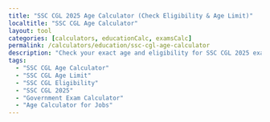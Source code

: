 ```yaml
---
title: "SSC CGL 2025 Age Calculator (Check Eligibility & Age Limit)"
localtitle: "SSC CGL Age Calculator"
layout: tool
categories: [calculators, educationCalc, examsCalc]
permalink: /calculators/education/ssc-cgl-age-calculator
description: "Check your exact age and eligibility for SSC CGL 2025 exam. Our calculator uses the official cutoff date (01-08-2025) and latest age relaxation rules for all posts."
tags:
  - "SSC CGL Age Calculator"
  - "SSC CGL Age Limit"
  - "SSC CGL Eligibility"
  - "SSC CGL 2025"
  - "Government Exam Calculator"
  - "Age Calculator for Jobs"
---
```


<link rel="stylesheet" href="https://cdnjs.cloudflare.com/ajax/libs/font-awesome/6.5.1/css/all.min.css">

<div class="ssc-ac1-wrapper">
    <style>
        /* --- THEME VARIABLES --- */
        :root {
            /* Light Mode (Default) */
            --ssc-bg: #f4f7fc;
            --ssc-surface: #ffffff;
            --ssc-primary: #0056b3;
            --ssc-secondary: #ff9933;
            --ssc-text-dark: #2c3e50;
            --ssc-text-light: #5a6a7a;
            --ssc-border: #dfe7f1;
            --ssc-success: #28a745;
            --ssc-danger: #dc3545;
            --ssc-danger-bg: #f8d7da;
            --ssc-shadow: 0 4px 15px rgba(0, 86, 179, 0.1);
            --ssc-input-bg: #ffffff;
            --ssc-notice-bg: #e6f0ff;
            --ssc-notice-border: #b3d1ff;
            --ssc-detail-item-bg: #fff;
            --ssc-detail-bg: #f9fafb;
        }

        .dark-mode {
            /* Dark Mode Overrides */
            --ssc-bg: #1a202c;
            --ssc-surface: #2d3748;
            --ssc-primary: #63b3ed;
            --ssc-secondary: #f6ad55;
            --ssc-text-dark: #f7fafc;
            --ssc-text-light: #a0aec0;
            --ssc-border: #4a5568;
            --ssc-success: #48bb78;
            --ssc-danger: #f56565;
            --ssc-danger-bg: #4a2121;
            --ssc-shadow: 0 4px 15px rgba(0, 0, 0, 0.2);
            --ssc-input-bg: #4a5568;
            --ssc-notice-bg: #2c3749;
            --ssc-notice-border: #3c4a60;
            --ssc-detail-item-bg: #2d3748;
            --ssc-detail-bg: #1a202c;
        }

        .ssc-ac1-wrapper {
            font-family: 'Poppins', sans-serif;
            background-color: var(--ssc-bg);
            color: var(--ssc-text-dark);
            line-height: 1.6;
            transition: background-color 0.3s ease, color 0.3s ease;
        }

        .ssc-ac1-container {
            max-width: 1280px;
            padding: 1rem 0.5rem;
            position: relative;
        }
        
        /* --- LAYOUT & STRUCTURE --- */
        .ssc-ac1-header { text-align: center; margin-bottom: 2.5rem; }
        .ssc-ac1-header h1 { font-size: 2.25rem; font-weight: 700; color: var(--ssc-primary); }
        .ssc-ac1-header p { font-size: 1.1rem; color: var(--ssc-text-light); }

        .ssc-ac1-main-layout { display: flex; flex-direction: column; gap: 2rem; }
        
        @media (min-width: 1024px) {
            .ssc-ac1-main-layout {
                display: grid;
                grid-template-columns: 1fr 320px;
                gap: 2rem;
                align-items: start;
            }
        }
        
        .ssc-ac1-right-sidebar { display: flex; flex-direction: column; gap: 2rem; }
        @media (min-width: 1024px) {
            .ssc-ac1-right-sidebar { position: sticky; top: 2rem; }
        }
        
        .ssc-ac1-sidebar-card {
            background-color: var(--ssc-surface);
            border-radius: 12px;
            padding: 1.5rem;
            border: 1px solid var(--ssc-border);
            transition: background-color 0.3s ease, border-color 0.3s ease;
        }

        /* --- SIDEBAR CONTENT --- */
        .ac2-ad-placeholder {
            min-height: 250px; display: flex; align-items: center; justify-content: center; flex-direction: column;
            border: 2px dashed var(--ssc-border); text-align: center; color: var(--ssc-text-light); border-radius: 8px;
        }
        .ac2-ad-placeholder i { margin-bottom: 1rem; font-size: 2rem; opacity: 0.5; }

        .ac2-related-tools h3 {
            font-size: 1.25rem; font-weight: 700; margin-bottom: 1.5rem; display: flex; align-items: center; gap: 0.75rem;
            background: linear-gradient(90deg, var(--ssc-secondary), var(--ssc-primary));
            -webkit-background-clip: text; -webkit-text-fill-color: transparent;
        }
        .ac2-related-tools ul { list-style: none; padding: 0; margin: 0; }
        .ac2-related-tools li a {
            display: flex; align-items: center; gap: 1rem; padding: 0.8rem 1rem; border-radius: 8px;
            text-decoration: none; color: var(--ssc-text-dark); transition: background-color 0.2s ease, color 0.2s ease;
        }
        .ac2-related-tools li a:hover {
            background-color: var(--ssc-notice-bg); color: var(--ssc-primary);
        }
        .ac2-related-tools li a i { font-size: 1rem; width: 20px; text-align: center; color: var(--ssc-primary); }

        /* --- CALCULATOR TOOL --- */
        .ssc-ac1-calculator-box {
            background-color: var(--ssc-surface); border-radius: 12px; box-shadow: var(--ssc-shadow);
            padding: 2rem; border: 1px solid var(--ssc-border); transition: all 0.3s ease;
        }
        .ssc-ac1-cutoff-notice {
            text-align: center; background-color: var(--ssc-notice-bg); color: var(--ssc-primary);
            padding: 1rem; border-radius: 8px; margin-bottom: 2rem; font-weight: 600;
            border: 1px solid var(--ssc-notice-border); transition: all 0.3s ease;
        }
        .ssc-ac1-inputs { display: grid; grid-template-columns: 1fr; gap: 1.5rem; }
        @media (min-width: 640px) { .ssc-ac1-inputs { grid-template-columns: 1fr 1fr; } }

        .ssc-ac1-input-group label { font-weight: 600; margin-bottom: 0.5rem; font-size: 0.95rem; }
        .ssc-ac1-input-group input, .ssc-ac1-input-group select {
            width: 100%; padding: 0.75rem; border: 1px solid var(--ssc-border); border-radius: 8px;
            font-family: inherit; font-size: 1rem; color: var(--ssc-text-dark);
            background-color: var(--ssc-input-bg); transition: all 0.3s ease;
        }
        .ssc-ac1-input-group input:focus, .ssc-ac1-input-group select:focus {
            outline: none; border-color: var(--ssc-primary); box-shadow: 0 0 0 3px rgba(0, 86, 179, 0.2);
        }
        
        .ssc-ac1-submit-btn {
            width: 100%; padding: 1rem; margin-top: 1.5rem; font-size: 1.1rem; font-weight: 700;
            color: #fff; background-image: linear-gradient(to right, var(--ssc-secondary), #ff7e00);
            border: none; border-radius: 8px; cursor: pointer; transition: transform 0.2s, box-shadow 0.2s;
        }
        .ssc-ac1-submit-btn:hover { transform: translateY(-2px); box-shadow: 0 6px 20px rgba(255, 153, 51, 0.4); }

        #ssc-error-box {
            display: none;
            margin-top: 1.5rem;
            padding: 1rem;
            color: var(--ssc-danger);
            background-color: var(--ssc-danger-bg);
            border-radius: 8px;
            font-weight: 500;
        }

        /* --- RESULTS --- */
        .ssc-ac1-results { margin-top: 2rem; border-top: 1px dashed var(--ssc-border); padding-top: 2rem; display: none; }
        .ssc-ac1-result-status {
            padding: 1.5rem; border-radius: 12px; text-align: center; font-size: 1.5rem;
            font-weight: 700; margin-bottom: 1.5rem; color: #fff;
        }
        .ssc-ac1-result-status.eligible { background-color: var(--ssc-success); }
        .ssc-ac1-result-status.not-eligible { background-color: var(--ssc-danger); }

        .ssc-ac1-result-details {
            display: grid; grid-template-columns: 1fr; gap: 1rem; background-color: var(--ssc-detail-bg);
            padding: 1.5rem; border-radius: 8px; transition: background-color 0.3s ease;
        }
        @media (min-width: 640px) { .ssc-ac1-result-details { grid-template-columns: 1fr 1fr; } }
        .ssc-ac1-detail-item {
            background-color: var(--ssc-detail-item-bg); padding: 1rem; border-radius: 6px;
            border: 1px solid var(--ssc-border); transition: all 0.3s ease;
        }
        .ssc-ac1-detail-item .label { display: block; font-size: 0.9rem; color: var(--ssc-text-light); margin-bottom: 0.25rem; }
        .ssc-ac1-detail-item .value { font-weight: 600; font-size: 1.1rem; color: var(--ssc-primary); }

        /* --- INFO CONTENT --- */
        .ssc-ac1-content {
            margin-top: 3rem;
            overflow-wrap: break-word;
        }
        .ssc-ac1-content h2, .ssc-ac1-content h3 { color: var(--ssc-primary); font-weight: 700; margin-top: 2rem; margin-bottom: 1rem; }
        .ssc-ac1-content ol, .ssc-ac1-content ul { padding-left: 20px; }
    </style>

    <div class="ssc-ac1-container">
        <div class="ssc-ac1-header">
            <h1>SSC CGL 2025 Age Calculator</h1>
            <p>Check your Age Limit and Eligibility for all posts</p>
        </div>

        <div class="ssc-ac1-main-layout">
            <main class="ssc-ac1-tool-wrapper">
                <div class="ssc-ac1-calculator-box">
                    <div class="ssc-ac1-cutoff-notice">
                        <i class="fas fa-calendar-check"></i> Your age will be calculated as on: <strong>August 1, 2025</strong>
                    </div>

                    <div class="ssc-ac1-inputs">
                        <div class="ssc-ac1-input-group">
                            <label for="ssc-dob">Your Date of Birth</label>
                            <input type="date" id="ssc-dob" required>
                        </div>
                        <div class="ssc-ac1-input-group">
                            <label for="ssc-category">Your Category</label>
                            <select id="ssc-category">
                                <option value="General/EWS">General / EWS</option>
                                <option value="OBC">OBC</option>
                                <option value="SC/ST">SC / ST</option>
                                <option value="PwD (General)">PwD (General)</option>
                                <option value="PwD (OBC)">PwD (OBC)</option>
                                <option value="PwD (SC/ST)">PwD (SC/ST)</option>
                                <option value="Ex-Servicemen">Ex-Servicemen</option>
                                <option value="J&K Domicile">J&K Domicile (1980-1989)</option>
                            </select>
                        </div>
                        <div class="ssc-ac1-input-group" style="grid-column: 1 / -1;">
                            <label for="ssc-post">Select Post Age Group</label>
                            <select id="ssc-post">
                                <option value="18-27">18-27 Years (Auditor, UDC, TA, etc.)</option>
                                <option value="20-30">20-30 Years (ASO, Sub Inspector CBI, etc.)</option>
                                <option value="18-30">18-30 Years (Inspector, AAO, etc.)</option>
                                <option value="18-32">18-32 Years (Junior Statistical Officer)</option>
                            </select>
                        </div>
                    </div>

                    <button id="ssc-submit-btn" class="ssc-ac1-submit-btn">Check Eligibility</button>
                    <div id="ssc-error-box"></div>
                    <div class="ssc-ac1-results" id="ssc-results">
                        <div id="ssc-result-status" class="ssc-ac1-result-status"></div>
                        <div class="ssc-ac1-result-details">
                            <div class="ssc-ac1-detail-item">
                                <span class="label">Your Age as on 01-08-2025</span>
                                <span class="value" id="res-age">--</span>
                            </div>
                            <div class="ssc-ac1-detail-item">
                                <span class="label">Age Relaxation Applied</span>
                                <span class="value" id="res-relaxation">--</span>
                            </div>
                            <div class="ssc-ac1-detail-item">
                                <span class="label">Required Age Limit for Post</span>
                                <span class="value" id="res-age-limit">--</span>
                            </div>
                            <div class="ssc-ac1-detail-item">
                                <span class="label">Eligible DOB Range (for your category)</span>
                                <span class="value" id="res-dob-range">--</span>
                            </div>
                        </div>
                    </div>
                </div>
            </main>

            <aside class="ssc-ac1-right-sidebar">
                <div class="ssc-ac1-sidebar-card">
                    <div class="ac2-ad-placeholder">
                        <i class="fas fa-ad"></i>
                        <strong>Advertisement</strong>
                    </div>
                </div>
                <div class="ssc-ac1-sidebar-card ac2-related-tools">
                    <h3><i class="fas fa-compass-drafting"></i> Explore Tools</h3>
                    <ul>
                        {% assign education_tools = site.tools | where_exp:"item","item.categories contains 'educationCalc'" %}
                        {% for tool in education_tools %}
                            {% unless tool.url == page.url %}
                                <li>
                                    <a href="{{ tool.url | relative_url }}">
                                        <i class="fas fa-percent"></i>{{ tool.localtitle }}
                                    </a>
                                </li>
                            {% endunless %}
                        {% endfor %}
                    </ul>
                </div>
            </aside>
        </div>

        <div class="ssc-ac1-content">
            <h2>Why This SSC Age Calculator is So Important?</h2>
            <p>Hey there future officer! We know how it is. You spend months, maybe years preparing for SSC CGL. The notification comes and your heart start beating fast. But then you see the age limit rules, with all the different dates and categories. It's super confusing right? Many students, they make mistake here and lose their chance.</p>
            <p>So we made this calculator for all you guys who is preparing. No need to do complex maths or read confusing PDF file again and again. Just put your DOB and see if your eligible. It's that easy. We made this calculator with latest rules for 2025 so you can trust it completely.</p>
            
            <h3>How to Use This Tool?</h3>
            <ol>
                <li><strong>Enter Your Birthday:</strong> Just select your real Date of Birth. The one on your 10th class marksheet. No cheating!</li>
                <li><strong>Select Your Category:</strong> Are you General, OBC, SC/ST or something else? Choose it from the list. Age relaxation depends on this a lot.</li>
                <li><strong>Choose Post Group:</strong> Different posts have different age requirement. We group them for you. Just pick the one you are aiming for.</li>
                <li><strong>Click the Button!:</strong> Hit the orange 'Check Eligibility' button and see the magic. You will get instant result.</li>
            </ol>

            <h3>Some Doubts You Might Have</h3>
            <p><strong>What if my birthday is on the cutoff date?</strong><br>
            As per the rules, you are generally eligible. For a post with 18-27 years limit, your not born before 02-08-1998 and not after 01-08-2007. Our tool handles these dates perfectly.</p>
            <p><strong>The DOB range is confusing me.</strong><br>
            Don't worry. The range shown in the result is the official window. If your birthday is between the two dates (including those dates), you are good to go for that post and category. Simple!</p>
            <p><strong>Is this updated for 2025?</strong><br>
            Yes! This calculator use the officialy announced cutoff date of 1st August 2025. When the final notification comes, if there is any change, we will update it fast fast.</p>
            
            <h3>More Than Just Age</h3>
            <p>
                Remember that age is only one part. You also need to have a graduation degree from a recognized university. For some posts like Auditor or AAO, there are specific educational qualifications. So after checking your age here, always go and read the full official notification for educational criteria. Dont miss that part.
            </p>
            <p>
                This journey to become an officer is long. Small things like worrying about eligibility can take up your focus. Use our tool, get the clear answer in one click, and then put all your energy into studying. That's the only way to get your dream job. We wish you all the best!
            </p>
        </div>
    </div>

    <script>
    (function() {
        const dobInput = document.getElementById('ssc-dob');
        const categorySelect = document.getElementById('ssc-category');
        const postSelect = document.getElementById('ssc-post');
        const submitBtn = document.getElementById('ssc-submit-btn');
        const resultsDiv = document.getElementById('ssc-results');
        const errorBox = document.getElementById('ssc-error-box');

        const res = {
            status: document.getElementById('ssc-result-status'),
            age: document.getElementById('res-age'),
            relaxation: document.getElementById('res-relaxation'),
            ageLimit: document.getElementById('res-age-limit'),
            dobRange: document.getElementById('res-dob-range')
        };

        const CALCULATION_DATE = new Date('2025-08-01T00:00:00');

        const POST_DATA = {
            '18-27': { min: 18, max: 27 }, '20-30': { min: 20, max: 30 },
            '18-30': { min: 18, max: 30 }, '18-32': { min: 18, max: 32 }
        };

        const RELAXATION_DATA = {
            'General/EWS': 0, 'OBC': 3, 'SC/ST': 5, 'PwD (General)': 10,
            'PwD (OBC)': 13, 'PwD (SC/ST)': 15, 'Ex-Servicemen': 3, 'J&K Domicile': 5
        };

        function calculateAge(dob) {
            const birthDate = new Date(dob);
            let ageYears = CALCULATION_DATE.getFullYear() - birthDate.getFullYear();
            let ageMonths = CALCULATION_DATE.getMonth() - birthDate.getMonth();
            let ageDays = CALCULATION_DATE.getDate() - birthDate.getDate();

            if (ageDays < 0) {
                ageMonths--;
                ageDays += new Date(CALCULATION_DATE.getFullYear(), CALCULATION_DATE.getMonth(), 0).getDate();
            }
            if (ageMonths < 0) {
                ageYears--;
                ageMonths += 12;
            }
            return { years: ageYears, months: ageMonths, days: ageDays };
        }

        function formatDate(date) {
            const d = new Date(date);
            const day = String(d.getDate()).padStart(2, '0');
            const month = String(d.getMonth() + 1).padStart(2, '0');
            const year = d.getFullYear();
            return `${day}-${month}-${year}`;
        }
        
        function checkEligibility() {
            // Reset UI on every click
            resultsDiv.style.display = 'none';
            if(errorBox) errorBox.style.display = 'none';

            if (!dobInput.value) {
                if(errorBox) {
                    errorBox.textContent = 'Please enter your Date of Birth to check eligibility.';
                    errorBox.style.display = 'block';
                }
                return;
            }

            const selectedPost = postSelect.value;
            const selectedCategory = categorySelect.value;
            const age = calculateAge(dobInput.value);
            const userAge = age.years;
            const postLimits = POST_DATA[selectedPost];
            const relaxation = RELAXATION_DATA[selectedCategory];
            const finalMaxAge = postLimits.max + relaxation;
            const isEligible = userAge >= postLimits.min && userAge <= finalMaxAge;

            const notBornAfter = new Date(CALCULATION_DATE);
            notBornAfter.setFullYear(notBornAfter.getFullYear() - postLimits.min);
            
            const notBornBefore = new Date(CALCULATION_DATE);
            notBornBefore.setFullYear(notBornBefore.getFullYear() - (finalMaxAge + 1));
            notBornBefore.setDate(notBornBefore.getDate() + 1);
            
            resultsDiv.style.display = 'block';
            
            if (isEligible) {
                res.status.textContent = '✅ Congratulations! You are Eligible.';
                res.status.className = 'ssc-ac1-result-status eligible';
            } else {
                res.status.textContent = '❌ Sorry! You are Not Eligible.';
                res.status.className = 'ssc-ac1-result-status not-eligible';
            }

            res.age.textContent = `${age.years} Y, ${age.months} M, ${age.days} D`;
            res.relaxation.textContent = `${relaxation} Years`;
            res.ageLimit.textContent = `${postLimits.min} - ${finalMaxAge} Years`;
            res.dobRange.textContent = `${formatDate(notBornBefore)} to ${formatDate(notBornAfter)}`;
        }

        submitBtn.addEventListener('click', checkEligibility);
    })();
    </script>
</div>